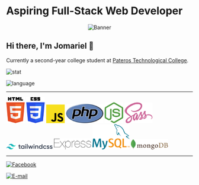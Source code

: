 # Aspiring Full-Stack Web Developer

<div align="center">
  <img src="https://media.giphy.com/media/UtnxCnjWAOL1J6TNUR/giphy.gif" alt="Banner" width="400" />
</div>

## Hi there, I'm Jomariel 👋

Currently a second-year college student at [Pateros Technological College](https://www.facebook.com/ptc1993/).

![stat](https://github-readme-stats.vercel.app/api?username=jmrl23&count_private=false)

![language](https://github-readme-stats.vercel.app/api/top-langs/?username=jmrl23&hide=html,ejs,css,scss,shell&layout=compact)

---

<img src="https://raw.githubusercontent.com/jmrl23/jmrl23/main/tech-stack/html-5.svg" width="50" /> <img src="https://raw.githubusercontent.com/jmrl23/jmrl23/main/tech-stack/css-3.svg" width="50" /> 
<img src="https://raw.githubusercontent.com/jmrl23/jmrl23/main/tech-stack/javascript.svg" width="50" /> <img src="https://raw.githubusercontent.com/jmrl23/jmrl23/main/tech-stack/php.svg" width="100" /> 
<img src="https://raw.githubusercontent.com/jmrl23/jmrl23/main/tech-stack/nodejs.svg" width="50" /> <img src="https://raw.githubusercontent.com/jmrl23/jmrl23/main/tech-stack/sass.svg" width="75" /> 
<img src="https://raw.githubusercontent.com/jmrl23/jmrl23/main/tech-stack/tailwindcss.svg" width="125" /> <img src="https://raw.githubusercontent.com/jmrl23/jmrl23/main/tech-stack/express.svg" width="100" /> 
<img src="https://raw.githubusercontent.com/jmrl23/jmrl23/main/tech-stack/mysql.svg" width="100" /> <img src="https://raw.githubusercontent.com/jmrl23/jmrl23/main/tech-stack/mongodb.svg" width="100" />

---

[![Facebook](https://img.shields.io/badge/facebook-jmrl23-transparent?style=social&logo=facebook)](https://www.facebook.com/JmrL23)

[![E-mail](https://img.shields.io/badge/Email-jojogaitera@gmail.com-transparent?style=social&logo=gmail)](mailto:jojogaitera@gmail.com?subject=[GitHub]%20Source%20Han%20Sans)
